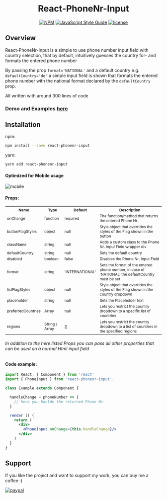 <h1 align="center">React-PhoneNr-Input</h1>

<div align="center">

[![NPM](https://img.shields.io/npm/v/react-phonenr-input.svg)](https://www.npmjs.com/package/react-phonenr-input)
[![JavaScript Style Guide](https://img.shields.io/badge/code_style-Airbnb-brightgreen.svg)](https://github.com/airbnb/javascript)
[![license](https://img.shields.io/badge/license-MIT-green.svg)](https://github.com/KaiHotz/react-formik-ui/blob/master/LICENSE)

</div>

## Overview
React-PhoneNr-Input is a simple to use phone number input field with country selection, that by default, intuitively guesses the country for- and formats the entered phone number

By passing the prop `format='NATIONAL'` and a default country e.g. `defaultCountry='de'`  a simple input field is shown that formats the entered phone number with the national format declared by the `defaultCountry` prop.

All written with around 300 lines of code


### Demo and Examples [here](https://kaihotz.github.io/React-PhoneNr-Input/)


## Installation
npm:
```sh
npm install --save react-phonenr-input
```

yarn:
```sh
yarn add react-phonenr-input
```

#### Optimized for Mobile usage

![mobile](https://github.com/KaiHotz/React-PhoneNr-Input/styleguide/mobile.png)

#### Props:
<table style="font-size: 12px">
  <tr>
    <th>Name</th>
    <th>Type</th>
    <th>Default</th>
    <th>Description</th>
  </tr>
  <tr>
    <td>onChange</td>
    <td>function</td>
    <td>required</td>
    <td>The function/method that returns the entered Phone Nr.</td>
  </tr>
  <tr>
    <td>buttonFlagStyles</td>
    <td>object</td>
    <td>null</td>
    <td>Style object that overrides the styles of the Flag shown in the button</td>
  </tr>
  <tr>
    <td>className</td>
    <td>string</td>
    <td>null</td>
    <td>Adds a custom class to the Phone Nr. Input Field wrapper div</td>
  </tr>
  <tr>
    <td>defaultCountry</td>
    <td>string</td>
    <td>null</td>
    <td>Sets the default country</td>
  </tr>
  <tr>
    <td>disabled</td>
    <td>boolean</td>
    <td>false</td>
    <td>Disables the Phone Nr. Input Field</td>
  </tr>
  <tr>
    <td>format</td>
    <td>string</td>
    <td>'INTERNATIONAL'</td>
    <td>Sets the format of the entered  phone number, in case of 'NATIONAL' the defaultCountry must be set</td>
  </tr>
  <tr>
    <td>listFlagStyles</td>
    <td>object</td>
    <td>null</td>
    <td>Style object that overrides the styles of the Flag shown in the country dropdown</td>
  </tr>
  <tr>
    <td>placeholder</td>
    <td>string</td>
    <td>null</td>
    <td>Sets the Placeholder text</td>
  </tr>
  <tr>
    <td>preferredCountries</td>
    <td>Array</td>
    <td>null</td>
    <td>Lets you restrict the country dropdown to a specific list of countries</td>
  </tr>
  <tr>
    <td>regions</td>
    <td>String / Array</td>
    <td>[]</td>
    <td>Lets you restrict the country dropdown to a list of countries in the specified regions</td>
  </tr>
</table>

###### In addition to the here listed Props you can pass all other properties that can be used on a normal Html input field



#### Code example:
```jsx
import React, { Component } from 'react'
import { PhoneInput } from 'react-phonenr-input';

class Example extends Component {

  handleChange = phoneNumber => {
    // here you hanlde the returned Phone Nr.
  }

  render () {
    return (
      <div>
        <PhoneInput onChange={this.handleChange}/>
      </div>
    )
  }
}
```

## Support
If you like the project and want to support my work, you can buy me a coffee :)

[![paypal](https://img.shields.io/badge/donate-paypal-blue.svg)](https://paypal.me/kaihotz)
